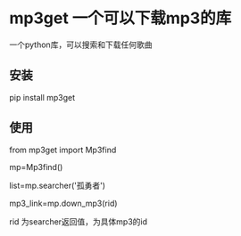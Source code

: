 # mp3get 一个可以下载mp3的库
一个python库，可以搜索和下载任何歌曲 
## 安装
pip install mp3get
## 使用
from mp3get import Mp3find  

mp=Mp3find()  

list=mp.searcher('孤勇者')  

mp3_link=mp.down_mp3(rid)  

rid 为searcher返回值，为具体mp3的id

